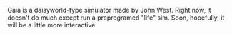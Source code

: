 Gaia is a daisyworld-type simulator made by John West. Right now, it doesn't do much except run a preprogramed "life" sim. Soon, hopefully, it will be a little more interactive.